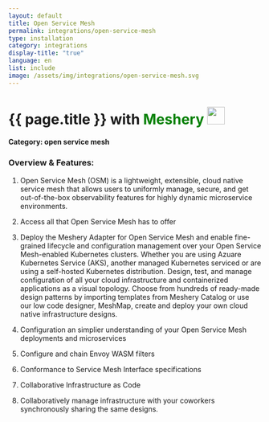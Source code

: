 ```yaml
---
layout: default
title: Open Service Mesh
permalink: integrations/open-service-mesh
type: installation
category: integrations
display-title: "true"
language: en
list: include
image: /assets/img/integrations/open-service-mesh.svg
---
```


<h1>{{ page.title }} with <span style="font-weight: bold; color: green;">Meshery</span> <img src="{{ page.image }}" style="width: 35px; height: 35px;" /></h1>


#### Category: open service mesh

### Overview & Features:
1. Open Service Mesh (OSM) is a lightweight, extensible, cloud native service mesh that allows users to uniformly manage, secure, and get out-of-the-box observability features for highly dynamic microservice environments.

2. Access all that Open Service Mesh has to offer

4. 
    Deploy the Meshery Adapter for Open Service Mesh and enable fine-grained lifecycle and configuration management over your Open Service Mesh-enabled Kubernetes clusters. Whether you are using Azuare Kubernetes Service (AKS), another managed Kubernetes serviced or are using a self-hosted Kubernetes distribution. Design, test, and manage configuration of all your cloud infrastructure and containerized applications as a visual topology. Choose from hundreds of ready-made design patterns by importing templates from Meshery Catalog or use our low code designer, MeshMap, create and deploy your own cloud native infrastructure designs.



5. Configuration an simplier understanding of your Open Service Mesh deployments and microservices

6. Configure and chain Envoy WASM filters

7. Conformance to Service Mesh Interface specifications

8. Collaborative Infrastructure as Code

9. Collaboratively manage infrastructure with your coworkers synchronously sharing the same designs.

